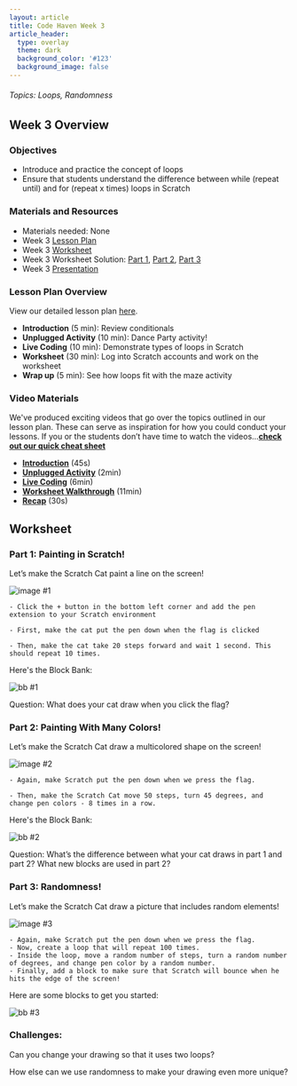 ```yaml
---
layout: article
title: Code Haven Week 3
article_header:
  type: overlay
  theme: dark
  background_color: '#123'
  background_image: false
---
```

###### Topics: Loops, Randomness
<!--more-->

## Week 3 Overview
### Objectives 
- Introduce and practice the concept of loops
- Ensure that students understand the difference between while (repeat until) and for (repeat x times) loops in Scratch

### Materials and Resources 
- Materials needed: None
- Week 3 [Lesson Plan](https://drive.google.com/open?id=1vYh85Un-C9A8tvYibRUlcqSHaGt3sM7NA21uvZ6NVJc)
- Week 3 [Worksheet](https://drive.google.com/open?id=1Ztr21yt8VHugcqSct5s49SXgu-bFiuSuYoETd7GmLpA)
- Week 3 Worksheet Solution: [Part 1](https://scratch.mit.edu/projects/379924355/), [Part 2](https://scratch.mit.edu/projects/379923194/), [Part 3](https://scratch.mit.edu/projects/379925596/)
- Week 3 [Presentation](https://drive.google.com/open?id=1izhyaZXC8RVuVCO2vXgeNjz4FPeg26jJoSWCqM2Q-ck)

### Lesson Plan Overview
View our detailed lesson plan [here](https://drive.google.com/open?id=1vYh85Un-C9A8tvYibRUlcqSHaGt3sM7NA21uvZ6NVJc).
- **Introduction** (5 min): Review conditionals
- **Unplugged Activity** (10 min): Dance Party activity!
- **Live Coding** (10 min): Demonstrate types of loops in Scratch
- **Worksheet** (30 min): Log into Scratch accounts and work on the worksheet
- **Wrap up** (5 min): See how loops fit with the maze activity

### Video Materials
We've produced exciting videos that go over the topics outlined in our lesson plan. These can serve as inspiration for how you could conduct your lessons. If you or the students don’t have time to watch the videos...[**check out our quick cheat sheet**](
https://drive.google.com/file/d/1PIynUwSKo55HSybjRD5XStQBIu6G-o5h/view?usp=sharing)
- [**Introduction**](https://www.youtube.com/watch?v=GuWcEXplCjc&list=PLRC-36VqN6hpB7wZcB12R2MKN_Ye4pg-N) (45s)
- [**Unplugged Activity**](https://www.youtube.com/watch?v=lHq7cFsa37w&list=PLRC-36VqN6hpB7wZcB12R2MKN_Ye4pg-N&index=2) (2min)
- [**Live Coding**](https://www.youtube.com/watch?v=AU740b7apAE&list=PLRC-36VqN6hpB7wZcB12R2MKN_Ye4pg-N&index=3) (6min)
- [**Worksheet Walkthrough**](https://www.youtube.com/watch?v=WHxqnhkV2_Q&list=PLRC-36VqN6hpB7wZcB12R2MKN_Ye4pg-N&index=4) (11min)
- [**Recap**](https://www.youtube.com/watch?v=Q8248cjnvI8&list=PLRC-36VqN6hpB7wZcB12R2MKN_Ye4pg-N&index=5) (30s)

## Worksheet
### Part 1: Painting in Scratch!

Let’s make the Scratch Cat paint a line on the screen!

![image #1](/assets/images/week3/img1.png)

    - Click the + button in the bottom left corner and add the pen extension to your Scratch environment

    - First, make the cat put the pen down when the flag is clicked 

    - Then, make the cat take 20 steps forward and wait 1 second. This should repeat 10 times.

Here's the Block Bank:

![bb #1](/assets/images/week3/bb1.png)

Question: What does your cat draw when you click the flag? 

### Part 2: Painting With Many Colors!

Let’s make the Scratch Cat draw a multicolored shape on the screen!

![image #2](/assets/images/week2/img2.png)

    - Again, make Scratch put the pen down when we press the flag.
    
    - Then, make the Scratch Cat move 50 steps, turn 45 degrees, and change pen colors - 8 times in a row.
    
Here's the Block Bank:

![bb #2](/assets/images/week2/bb2.png)

Question: What’s the difference between what your cat draws in part 1 and part 2? What new blocks are used in part 2? 

### Part 3: Randomness!

Let’s make the Scratch Cat draw a picture that includes random elements! 

![image #3](/assets/images/week2/img3.png)

    - Again, make Scratch put the pen down when we press the flag.
    - Now, create a loop that will repeat 100 times.
    - Inside the loop, move a random number of steps, turn a random number of degrees, and change pen color by a random number.
    - Finally, add a block to make sure that Scratch will bounce when he hits the edge of the screen!
    

Here are some blocks to get you started:

![bb #3](/assets/images/week2/bb3.png)

### Challenges:

Can you change your drawing so that it uses two loops?

How else can we use randomness to make your drawing even more unique?

